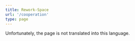 ```yaml
---
title: Rework-Space
url: '/cooperation'
type: page
---
```


Unfortunately, the page is not translated into this language.
